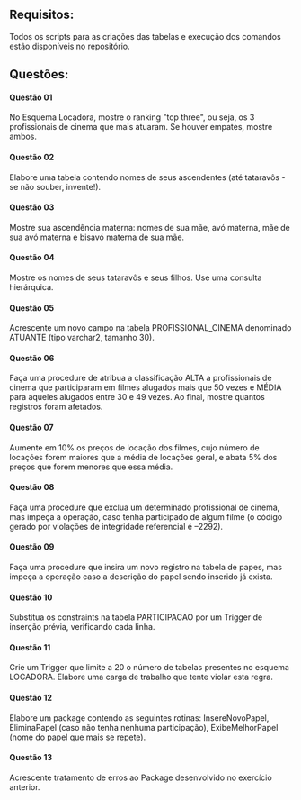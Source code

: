 ## Requisitos:

Todos os scripts para as criações das tabelas e execução dos comandos estão disponíveis no repositório.

## Questões:

#### Questão 01
No Esquema Locadora, mostre o ranking "top three", ou seja, os 3 profissionais de cinema que mais atuaram. Se houver empates, mostre ambos.

#### Questão 02
Elabore uma tabela contendo nomes de seus ascendentes (até tataravôs - se não souber, invente!).

#### Questão 03
Mostre sua ascendência materna: nomes de sua mãe, avó materna, mãe de sua avó materna e bisavó materna de sua mãe.

#### Questão 04
Mostre os nomes de seus tataravôs e seus filhos. Use uma consulta hierárquica.

#### Questão 05
Acrescente um novo campo na tabela PROFISSIONAL_CINEMA denominado ATUANTE (tipo varchar2, tamanho 30).

#### Questão 06
Faça uma procedure de atribua a classificação ALTA a profissionais de cinema que participaram em filmes alugados mais que 50 vezes e MÉDIA para aqueles alugados entre 30 e 49 vezes. Ao final, mostre quantos registros foram afetados.

#### Questão 07
Aumente em 10% os preços de locação dos filmes, cujo número de locações forem maiores que a média de locações geral, e abata 5% dos preços que forem menores que essa média.

#### Questão 08
Faça uma procedure que exclua um determinado profissional de cinema, mas impeça a operação, caso tenha participado de algum filme (o código gerado por violações de integridade referencial é –2292).

#### Questão 09
Faça uma procedure que insira um novo registro na tabela de papes, mas impeça a operação caso a descrição do papel sendo inserido já exista.

#### Questão 10
Substitua os constraints na tabela PARTICIPACAO por um Trigger de inserção prévia, verificando cada linha. 

#### Questão 11
Crie um Trigger que limite a 20 o número de tabelas presentes no esquema LOCADORA. Elabore uma carga de trabalho que tente violar esta regra.

#### Questão 12
Elabore um package contendo as seguintes rotinas: InsereNovoPapel, EliminaPapel (caso não tenha nenhuma participação), ExibeMelhorPapel (nome do papel que mais se repete).

#### Questão 13
Acrescente tratamento de erros ao Package desenvolvido no exercício anterior.
